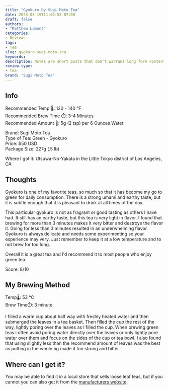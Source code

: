 ```yaml
---
title: "Gyokuro by Sugi Moto Tea"
date: 2023-08-19T11:02:53-07:00
draft: false
authors: 
- "Matthew Lamont"
categories: 
- Reviews
tags: 
- Tea
slug: gyokuro-sugi-moto-tea
keywords:
description: Notes are short posts that don't warrant long form content.
review-type:
- Tea
brand: "Sugi Moto Tea"
---
```


## Info

Recommended Temp 🌡️: 120 - 140 °F  
Recommended Brew Time ⏱️: 3-4 Minutes  
Recommended Amount 🌿: 5g (2 tsp) per 6 Ounces Water

Brand: Sugi Moto Tea  
Type of Tea: Green - Gyokuro  
Price: $50 USD  
Package Size: 227g (.5 lb)

Where I got it: Utsuwa-No-Yakata in the Little Tokyo district of Los Angeles, CA

## Thoughts

Gyokuro is one of my favorite teas, so much so that it has become my go to green for daily consumption. There is a strong umami and earthy taste, but it is subtle enough that it is pleasant to drink at all times of the day.

This particular gyokuro is not as fragrant or good tasting as others I have had. It still has an earthy taste, but this tea is very light in flavor. I found that brewing for more than 3 minutes makes it very bitter and destroys the flavor it. Going for less than 3 minutes resulted in an underwhelming flavor. Gyokuro is always delicate and needs some experimenting so your experience may very. Just remember to keep it at a low temperature and to not brew for too long.

Overall it is a great tea and I'd recommend it to most people who enjoy green tea. 

Score: 8/10

## My Brewing Method

Temp🌡️: 53 °C  
Brew Time⏱️: 3 minute

I filled a warm cup about half way with freshly heated water and then submerged the leaves in a tea basket. Then filled the cup the rest of the way, lightly poring over the leaves as I filled the cup. When brewing green teas I often avoid poring water directly over the leaves or only lightly pore water over them and focus on the sides of the cup or tea bowl. I also found that using slightly less than the recommend amount of leaves was the best as putting in the whole 5g made it too strong and bitter. 

## Where can I get it?

You may be able to find it in a local store that sells loose leaf teas, but if you cannot you can also get it from the [manufacturers website](https://www.sugimotousa.com/catalog/product/tea-other-varieties-loose-leaf/gyokuro/).
